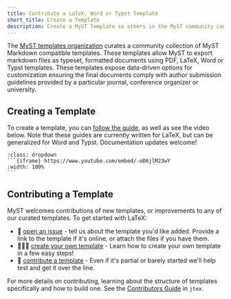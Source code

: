 ```yaml
---
title: Contribute a LaTeX, Word or Typst Template
short_title: Create a Template
description: Create a MyST Template so others in the MyST community can make use of your work and potentially improve it. There is an API to list all templates, and when you contribute it, your template will show up in command line queries, like listing all `myst templates`.
---
```


The [MyST templates organization](https://github.com/myst-templates) curates a community collection of MyST Markdown compatible templates. These templates allow MyST to export markdown files as typeset, formatted documents using PDF, LaTeX, Word or Typst templates. These templates expose data-driven options for customization ensuring the final documents comply with author submission guidelines provided by a particular journal, conference organizer or university.

## Creating a Template

To create a template, you can [follow the guide](https://mystmd.org/jtex/create-a-latex-template), as well as see the video below. Note that these guides are currently written for LaTeX, but can be generalized for Word and Typst. Documentation updates welcome!

````{note} See the video tutorial 📺
:class: dropdown
```{iframe} https://www.youtube.com/embed/-oD6jlM23wY
:width: 100%
```
````

## Contributing a Template

MyST welcomes contributions of new templates, or improvements to any of our curated templates. To get started with LaTeX:

- 📝 [open an issue](https://github.com/myst-templates/templates/issues) - tell us about the template you'd like added. Provide a link to the template if it's online, or attach the files if you have them.
- 🏋🏽‍♀️ [create your own template](https://mystmd.org/jtex/create-a-latex-template) - Learn how to create your own template in a few easy steps!
- 🤝 [contribute a template](https://mystmd.org/jtex/contribute-a-template) - Even if it's partial or barely started we'll help test and get it over the line.

For more details on contributing, learning about the structure of templates specifically and how to build one. See the [Contributors Guide](https://mystmd.org/jtex/contribute-a-template) in `jtex`.
